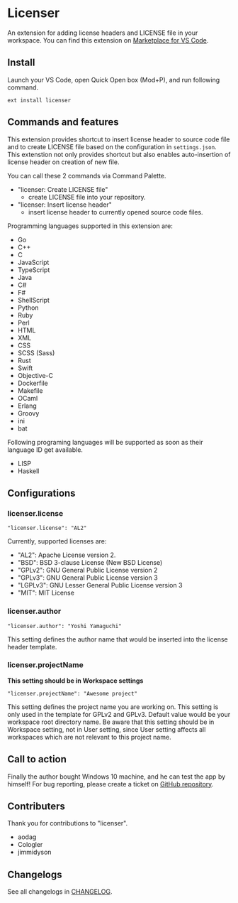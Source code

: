 # Licenser
An extension for adding license headers and LICENSE file in your workspace.
You can find this extension on [Marketplace for VS Code](https://marketplace.visualstudio.com/items?itemName=ymotongpoo.licenser).

## Install

Launch your VS Code, open Quick Open box (Mod+P), and run following command.

```
ext install licenser
```

## Commands and features
This extension provides shortcut to insert license header to source code file and
to create LICENSE file based on the configuration in `settings.json`. This extenstion
not only provides shortcut but also enables auto-insertion of license header on creation
of new file. 

You can call these 2 commands via Command Palette. 
* "licenser: Create LICENSE file"
  * create LICENSE file into your repository.
* "licenser: Insert license header"
  * insert license header to currently opened source code files.

Programming languages supported in this extension are:
* Go
* C++
* C
* JavaScript
* TypeScript
* Java
* C#
* F#
* ShellScript
* Python
* Ruby
* Perl
* HTML
* XML
* CSS
* SCSS (Sass)
* Rust
* Swift
* Objective-C
* Dockerfile
* Makefile
* OCaml
* Erlang
* Groovy
* ini
* bat

Following programing languages will be supported as soon as their language ID
get available.
* LISP
* Haskell

## Configurations
### licenser.license

```
"licenser.license": "AL2"
```

Currently, supported licenses are:

* "AL2": Apache License version 2.
* "BSD": BSD 3-clause License (New BSD License)
* "GPLv2": GNU General Public License version 2
* "GPLv3": GNU General Public License version 3
* "LGPLv3": GNU Lesser General Public License version 3
* "MIT": MIT License

### licenser.author

```
"licenser.author": "Yoshi Yamaguchi"
```

This setting defines the author name that would be inserted into the
license header template.

### licenser.projectName

**This setting should be in Workspace settings**

```
"licenser.projectName": "Awesome project"
```

This setting defines the project name you are working on. This setting is only used in
the template for GPLv2 and GPLv3. Default value would be your workspace root directory name.
Be aware that this setting should be in Workspace setting, not in User setting, since
User setting affects all workspaces which are not relevant to this project name. 

## Call to action
Finally the author bought Windows 10 machine, and he can test the app by himself!
For bug reporting, please create a ticket on [GitHub repository](https://github.com/ymotongpoo/vsc-licenser/issues).

## Contributers
Thank you for contributions to "licenser".

* aodag
* Cologler
* jimmidyson

## Changelogs
See all changelogs in [CHANGELOG](https://github.com/ymotongpoo/vsc-licenser/blob/master/CHANGELOG.md).
